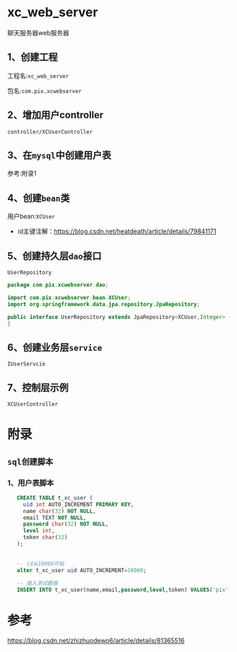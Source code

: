 # xc_web_server
聊天服务器web服务器
## 1、创建工程
工程名:`xc_web_server`

包名:`com.pix.xcwebserver`

## 2、增加用户controller
`controller/XCUserController`

## 3、在`mysql`中创建用户表
参考:附录1

## 4、创建`bean`类
用户bean:`XCUser`
- id主键注解：https://blog.csdn.net/heatdeath/article/details/79841171


## 5、创建持久层`dao`接口
`UserRepository`
```java
package com.pix.xcwebserver.dao;

import com.pix.xcwebserver.bean.XCUser;
import org.springframework.data.jpa.repository.JpaRepository;

public interface UserRepository extends JpaRepository<XCUser,Integer> {
}

```
## 6、创建业务层`service`
`IUserServcie`

## 7、控制层示例
`XCUserController`

## 
# 附录
## `sql创建脚本`
### 1、用户表脚本
```sql
   CREATE TABLE t_xc_user (
     uid int AUTO_INCREMENT PRIMARY KEY,
     name char(32) NOT NULL,
     email TEXT NOT NULL,
     password char(32) NOT NULL,
     level int,
     token char(32)
   );
   
   
   -- id从10000开始
   alter t_xc_user uid AUTO_INCREMENT=10000;
   
   -- 插入测试数据
   INSERT INTO t_xc_user(name,email,password,level,token) VALUES('pix','pixboly@gmail.com','',100,'');
```


# 参考
https://blog.csdn.net/zhizhuodewo6/article/details/81365516
